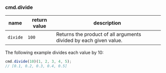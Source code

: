 ### cmd.divide

| name        | return value  | description   |
|-------------|---------------|---------------|
| `divide`    | `100`         | Returns the product of all arguments divided by each given value. |

The following example divides each value by 10:

```js
cmd.divide(10)(1, 2, 3, 4, 5);
// [0.1, 0.2, 0.3, 0.4, 0.5]
```
